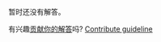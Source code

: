 
暂时还没有解答。

有兴趣[贡献你的解答](https://github.com/BFEdev/BFE.dev-solutions/blob/main/question/tell-me-a-time-you-motivated-yourself-and-your-team-members_zh.md)吗? [Contribute guideline](https://github.com/BFEdev/BFE.dev-solutions#how-to-contribute)

